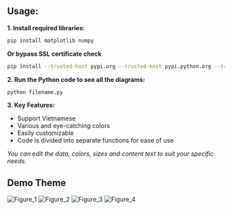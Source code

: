## Usage:
**1. Install required libraries:**
```bash
pip install matplotlib numpy
```
**Or bypass SSL certificate check**

```bash
pip install --trusted-host pypi.org --trusted-host pypi.python.org --trusted-host files.pythonhosted.org matplotlib numpy
```
**2. Run the Python code to see all the diagrams:**
```bash
python filename.py
```

**3. Key Features:**

* Support Vietnamese
* Various and eye-catching colors
* Easily customizable
* Code is divided into separate functions for ease of use

_You can edit the data, colors, sizes and content text to suit your specific needs._

## Demo Theme
![Figure_1](https://github.com/user-attachments/assets/a4be9edb-e0f4-4fc4-99b7-8f7ed068bc5c)
![Figure_2](https://github.com/user-attachments/assets/4b45abe7-c1e2-4bd6-b0de-bcdf0318eac1)
![Figure_3](https://github.com/user-attachments/assets/2ae6163c-0ff1-422b-978c-45c0dd89f6cf)
![Figure_4](https://github.com/user-attachments/assets/abc16657-fe4e-4ba9-9090-7f78b586e8e2)
